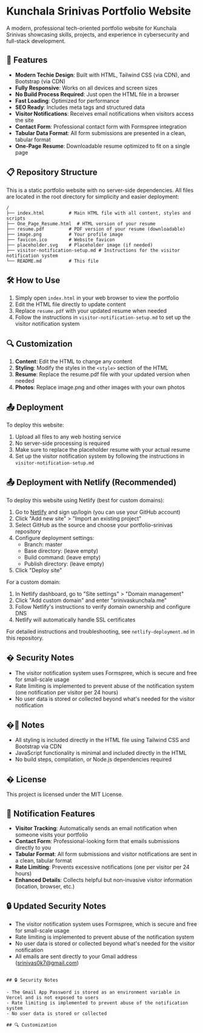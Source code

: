 # Kunchala Srinivas Portfolio Website

A modern, professional tech-oriented portfolio website for Kunchala Srinivas showcasing skills, projects, and experience in cybersecurity and full-stack development.

## 🚀 Features

- **Modern Techie Design**: Built with HTML, Tailwind CSS (via CDN), and Bootstrap (via CDN)
- **Fully Responsive**: Works on all devices and screen sizes
- **No Build Process Required**: Just open the HTML file in a browser
- **Fast Loading**: Optimized for performance
- **SEO Ready**: Includes meta tags and structured data
- **Visitor Notifications**: Receives email notifications when visitors access the site
- **Contact Form**: Professional contact form with Formspree integration
- **Tabular Data Format**: All form submissions are presented in a clean, tabular format
- **One-Page Resume**: Downloadable resume optimized to fit on a single page

## 📋 Repository Structure

This is a static portfolio website with no server-side dependencies. All files are located in the root directory for simplicity and easier deployment:

```
/
├── index.html         # Main HTML file with all content, styles and scripts
├── One_Page_Resume.html  # HTML version of your resume
├── resume.pdf         # PDF version of your resume (downloadable)
├── image.png          # Your profile image
├── favicon.ico        # Website favicon
├── placeholder.svg    # Placeholder image (if needed)
├── visitor-notification-setup.md # Instructions for the visitor notification system
└── README.md          # This file
```

## 🛠️ How to Use

1. Simply open `index.html` in your web browser to view the portfolio
2. Edit the HTML file directly to update content
3. Replace `resume.pdf` with your updated resume when needed
4. Follow the instructions in `visitor-notification-setup.md` to set up the visitor notification system

## 🔍 Customization

1. **Content**: Edit the HTML to change any content
2. **Styling**: Modify the styles in the `<style>` section of the HTML
3. **Resume**: Replace the resume.pdf file with your updated version when needed
4. **Photos**: Replace image.png and other images with your own photos

## 📤 Deployment

To deploy this website:

1. Upload all files to any web hosting service
2. No server-side processing is required
3. Make sure to replace the placeholder resume with your actual resume
4. Set up the visitor notification system by following the instructions in `visitor-notification-setup.md`

## 📤 Deployment with Netlify (Recommended)

To deploy this website using Netlify (best for custom domains):

1. Go to [Netlify](https://app.netlify.com/) and sign up/login (you can use your GitHub account)
2. Click "Add new site" > "Import an existing project"
3. Select GitHub as the source and choose your portfolio-srinivas repository
4. Configure deployment settings:
   - Branch: master
   - Base directory: (leave empty)
   - Build command: (leave empty)
   - Publish directory: (leave empty)
5. Click "Deploy site"

For a custom domain:
1. In Netlify dashboard, go to "Site settings" > "Domain management"
2. Click "Add custom domain" and enter "srinivaskunchala.me"
3. Follow Netlify's instructions to verify domain ownership and configure DNS
4. Netlify will automatically handle SSL certificates

For detailed instructions and troubleshooting, see `netlify-deployment.md` in this repository.

## � Security Notes

- The visitor notification system uses Formspree, which is secure and free for small-scale usage
- Rate limiting is implemented to prevent abuse of the notification system (one notification per visitor per 24 hours)
- No user data is stored or collected beyond what's needed for the visitor notification

## �📝 Notes

- All styling is included directly in the HTML file using Tailwind CSS and Bootstrap via CDN
- JavaScript functionality is minimal and included directly in the HTML
- No build steps, compilation, or Node.js dependencies required

## � License

This project is licensed under the MIT License.

## 🔔 Notification Features

- **Visitor Tracking**: Automatically sends an email notification when someone visits your portfolio
- **Contact Form**: Professional-looking form that emails submissions directly to you
- **Tabular Format**: All form submissions and visitor notifications are sent in a clean, tabular format
- **Rate Limiting**: Prevents excessive notifications (one per visitor per 24 hours)
- **Enhanced Details**: Collects helpful but non-invasive visitor information (location, browser, etc.)

## 🔒 Updated Security Notes

- The visitor notification system uses Formspree, which is secure and free for small-scale usage
- Rate limiting is implemented to prevent abuse of the notification system
- No user data is stored or collected beyond what's needed for the visitor notification
- All emails are sent directly to your Gmail address (srinivas0k7@gmail.com)
```

## 🔒 Security Notes

- The Gmail App Password is stored as an environment variable in Vercel and is not exposed to users
- Rate limiting is implemented to prevent abuse of the notification system
- No user data is stored or collected

## 🔍 Customization


